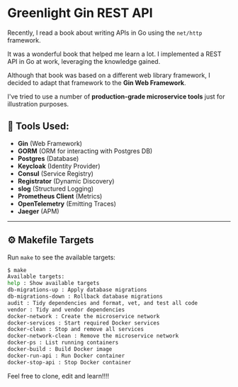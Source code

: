 # Greenlight Gin REST API

Recently, I read a book about writing APIs in Go using the `net/http` framework.

It was a wonderful book that helped me learn a lot. I implemented a REST API in Go at work, leveraging the knowledge gained.

Although that book was based on a different web library framework, I decided to adapt that framework to the **Gin Web Framework**.

I've tried to use a number of **production-grade microservice tools** just for illustration purposes.

## 🚀 Tools Used:
- **Gin** (Web Framework)
- **GORM** (ORM for interacting with Postgres DB)
- **Postgres** (Database)
- **Keycloak** (Identity Provider)
- **Consul** (Service Registry)
- **Registrator** (Dynamic Discovery)
- **slog** (Structured Logging)
- **Prometheus Client** (Metrics)
- **OpenTelemetry** (Emitting Traces)
- **Jaeger** (APM)

---

## ⚙️ Makefile Targets

Run `make` to see the available targets:

```bash
$ make
Available targets:
help : Show available targets
db-migrations-up : Apply database migrations
db-migrations-down : Rollback database migrations
audit : Tidy dependencies and format, vet, and test all code
vendor : Tidy and vendor dependencies
docker-network : Create the microservice network
docker-services : Start required Docker services
docker-clean : Stop and remove all services
docker-network-clean : Remove the microservice network
docker-ps : List running containers
docker-build : Build Docker image
docker-run-api : Run Docker container
docker-stop-api : Stop Docker container
```

Feel free to clone, edit and learn!!!!
